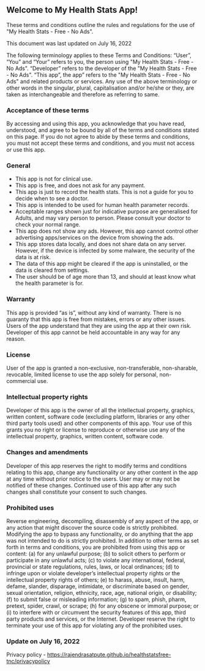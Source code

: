 ## Welcome to My Health Stats App!

These terms and conditions outline the rules and regulations for the use of "My Health Stats - Free - No Ads".

This document was last updated on July 16, 2022

The following terminology applies to these Terms and Conditions: 
“User”, “You” and “Your” refers to you, the person using "My Health Stats - Free - No Ads". 
“Developer” refers to the developer of the "My Health Stats - Free - No Ads". 
“This app”, the app” refers to the "My Health Stats - Free - No Ads" and related products or services. 
Any use of the above terminology or other words in the singular, plural, capitalisation and/or he/she or they, are taken as interchangeable and therefore as referring to same.

### Acceptance of these terms

By accessing and using this app, you acknowledge that you have read, understood, and agree to be bound by all of the terms and conditions stated on this page. If you do not agree to abide by these terms and conditions, you must not accept these terms and conditions, and you must not access or use this app.

### General

- This app is not for clinical use.
- This app is free, and does not ask for any payment.
- This app is just to record the health stats. This is not a guide for you to decide when to see a doctor.
- This app is intended to be used for human health parameter records.
- Acceptable ranges shown just for indicative purpose are generalised for Adults, and may vary person to person. Please consult your doctor to check your normal range.
- This app does not show any ads. However, this app cannot control other advertising apps/services on the device from showing the ads.
- This app stores data locally, and does not share data on any server. However, if the device is infected by some malware, the security of the data is at risk.
- The data of this app might be cleared if the app is uninstalled, or the data is cleared from settings.
- The user should be of age more than 13, and should at least know what the health parameter is for.

### Warranty

This app is provided “as is”, without any kind of warranty. There is no guaranty that this app is free from mistakes, errors or any other issues. Users of the app understand that they are using the app at their own risk. Developer of this app cannot be held accountable in any way for any reason.

### License

User of the app is granted a non-exclusive, non-transferable, non-sharable, revocable, limited license to use the app solely for personal, non-commercial use.

### Intellectual property rights

Developer of this app is the owner of all the intellectual property, graphics, written content, software code (excluding platform, libraries or any other third party tools used) and other components of this app. Your use of this grants you no right or license to reproduce or otherwise use any of the intellectual property, graphics, written content, software code.

### Changes and amendments

Developer of this app reserves the right to modify terms and conditions relating to this app, change any functionality  or any other content in the app at any time without prior notice to the users. User may or may not be notified of these changes. Continued use of this app after any such changes shall constitute your consent to such changes.

### Prohibited uses

Reverse engineering, decompiling, disassembly of any aspect of the app, or any action that might discover the source code is strictly prohibited. Modifying the app to bypass any functionality, or do anything that the app was not intended to do is strictly prohibited.
In addition to other terms as set forth in terms and conditions, you are prohibited from using this app or content: (a) for any unlawful purpose; (b) to solicit others to perform or participate in any unlawful acts; (c) to violate any international, federal, provincial or state regulations, rules, laws, or local ordinances; (d) to infringe upon or violate developer’s intellectual property rights or the intellectual property rights of others; (e) to harass, abuse, insult, harm, defame, slander, disparage, intimidate, or discriminate based on gender, sexual orientation, religion, ethnicity, race, age, national origin, or disability; (f) to submit false or misleading information; (g) to spam, phish, pharm, pretext, spider, crawl, or scrape; (h) for any obscene or immoral purpose; or (i) to interfere with or circumvent the security features of this app, third party products and services, or the Internet. 
Developer reserve the right to terminate your use of this app for violating any of the prohibited uses.

### Update on July 16, 2022

Privacy policy - <https://rajendrasatpute.github.io/healthstatsfree-tnc/privacypolicy>